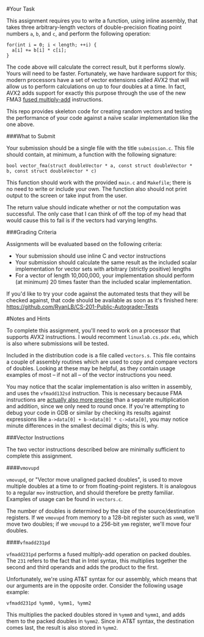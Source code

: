 #Your Task

This assignment requires you to write a function, using inline assembly, that takes three arbitrary-length vectors of double-precision floating point numbers `a`, `b`, and `c`, and perform the following operation:
```
for(int i = 0; i < length; ++i) {
  a[i] += b[i] * c[i];
}
```

The code above will calculate the correct result, but it performs slowly. Yours will need to be faster. Fortunately, we have hardware support for this; modern processors have a set of vector extensions called AVX2 that will allow us to perform calculations on up to four doubles at a time. In fact, AVX2 adds support for exactly this purpose through the use of the new FMA3 [fused multiply-add](https://en.wikipedia.org/wiki/Multiply–accumulate_operation#Fused_multiply.E2.80.93add) instructions.

This repo provides skeleton code for creating random vectors and testing the performance of your code against a naïve scalar implementation like the one above.

###What to Submit

Your submission should be a single file with the title `submission.c`. This file should contain, at minimum, a function with the following signature:

`bool vector_fma(struct doubleVector * a, const struct doubleVector * b, const struct doubleVector * c)`

This function should work with the provided `main.c` and `Makefile`; there is no need to write or include your own. The function also should not print output to the screen or take input from the user.

The return value should indicate whether or not the computation was successful. The only case that I can think of off the top of my head that would cause this to fail is if the vectors had varying lengths.

###Grading Criteria

Assignments will be evaluated based on the following criteria:
* Your submission should use inline C and vector instructions
* Your submission should calculate the same result as the included scalar implementation for vector sets with arbitrary (strictly positive) lengths
* For a vector of length 10,000,000, your implementation should perform (at minimum) 20 times faster than the included scalar implementation.

If you'd like to try your code against the automated tests that they will be checked against, that code should be available as soon as it's finished here: https://github.com/RyanLB/CS-201-Public-Autograder-Tests

#Notes and Hints

To complete this assignment, you'll need to work on a processor that supports AVX2 instructions. I would recomment `linuxlab.cs.pdx.edu`, which is also where submissions will be tested.

Included in the distribution code is a file called `vectors.s`. This file contains a couple of assembly routines which are used to copy and compare vectors of doubles. Looking at these may be helpful, as they contain usage examples of most – if not all – of the vector instructions you need.

You may notice that the scalar implementation is also written in assembly, and uses the `vfmadd132sd` instruction. This is necessary because FMA instructions are [actually also more precise](https://en.wikipedia.org/wiki/Multiply–accumulate_operation) than a separate multiplication and addition, since we only need to round once. If you're attempting to debug your code in GDB or similar by checking its results against expressions like `a->data[0] + b->data[0] * c->data[0]`, you may notice minute differences in the smallest decimal digits; this is why.

###Vector Instructions

The two vector instructions described below are minimally sufficient to complete this assignment.

####`vmovupd`

`vmovupd`, or "Vector move unaligned packed doubles", is used to move multiple doubles at a time to or from floating-point registers. It is analogous to a regular `mov` instruction, and should therefore be pretty familiar. Examples of usage can be found in `vectors.c`.

The number of doubles is determined by the size of the source/destination registers. If we `vmovupd` from memory to a 128-bit register such as `xmm0`, we'll move two doubles; if we `vmovupd` to a 256-bit `ymm` register, we'll move four doubles.

####`vfmadd231pd`

`vfmadd231pd` performs a fused multiply-add operation on packed doubles. The `231` refers to the fact that in Intel syntax, this multiplies together the second and third operands and adds the product to the first.

Unfortunately, we're using AT&T syntax for our assembly, which means that our arguments are in the opposite order. Consider the following usage example:
```
vfmadd231pd %ymm0, %ymm1, %ymm2
```

This multiplies the packed doubles stored in `%ymm0` and `%ymm1`, and adds them to the packed doubles in `%ymm2`. Since in AT&T syntax, the destination comes last, the result is also stored in `%ymm2`.
